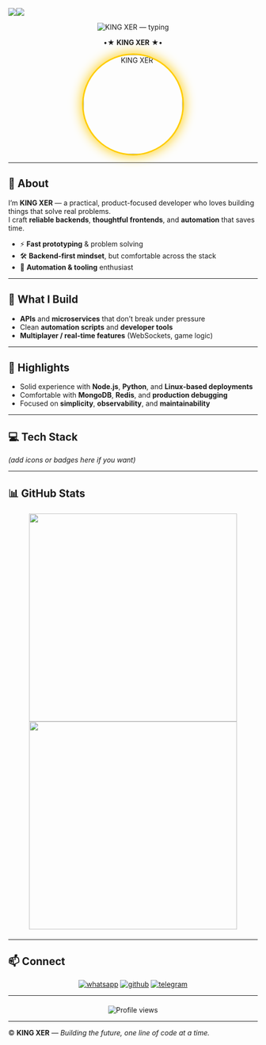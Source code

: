 <a><img src='https://i.imgur.com/LyHic3i.gif'/></a><a><img src='https://i.imgur.com/LyHic3i.gif'/></a>

<p align="center">
  <img src="https://readme-typing-svg.demolab.com?font=EB+Garamond&weight=800&size=28&duration=4000&pause=1000&random=false&width=500&lines=+•★⃝KING+XER★⃝•;TECH+ENTHUSIAST;FULL-STACK+DEVELOPER;PASSIONATE+CREATOR" alt="KING XER — typing" />
</p>

<p align="center">•★ <b>KING XER</b> ★•</p>

<div align="center">
  <img src="https://cdn.kordai.biz.id/serve/f2YaUEhETXP4.jpg" width="200" style="border-radius:50%;border:3px solid #ffcc00;box-shadow:0 0 25px #ffcc00;" alt="KING XER" />
</div>

---

## 🚀 **About**

I’m **KING XER** — a practical, product-focused developer who loves building things that solve real problems.  
I craft **reliable backends**, **thoughtful frontends**, and **automation** that saves time.

- ⚡ **Fast prototyping** & problem solving  
- 🛠 **Backend-first mindset**, but comfortable across the stack  
- 🔁 **Automation & tooling** enthusiast  

---

## 🔨 **What I Build**

- **APIs** and **microservices** that don’t break under pressure  
- Clean **automation scripts** and **developer tools**  
- **Multiplayer / real-time features** (WebSockets, game logic)  

---

## 🌟 **Highlights**

- Solid experience with **Node.js**, **Python**, and **Linux-based deployments**  
- Comfortable with **MongoDB**, **Redis**, and **production debugging**  
- Focused on **simplicity**, **observability**, and **maintainability**  

---

## 💻 **Tech Stack**

*(add icons or badges here if you want)*  

---

## 📊 **GitHub Stats**

<div align="center" style="margin:20px 0;">
  <img src="https://github-readme-stats.vercel.app/api?username=KING-DAVIDX&show_icons=true&theme=tokyonight&hide_border=true" width="420" />
  <img src="https://github-readme-stats.vercel.app/api/top-langs/?username=KING-DAVIDX&layout=compact&theme=tokyonight&hide_border=true" width="420" />
</div>

---

## 📫 **Connect**

<div align="center">
  <a href="https://wa.me/message/R262WTTCTZA5D1"><img src="https://img.shields.io/badge/WhatsApp-25D366?style=for-the-badge&logo=whatsapp&logoColor=white" alt="whatsapp"/></a>
  <a href="https://github.com/KING-DAVIDX"><img src="https://img.shields.io/badge/GitHub-100000?style=for-the-badge&logo=github&logoColor=white" alt="github"/></a>
  <a href="https://t.me/KING_XER"><img src="https://img.shields.io/badge/Telegram-2CA5E0?style=for-the-badge&logo=telegram&logoColor=white" alt="telegram"/></a>
</div>

---

<div align="center" style="margin-top:20px;">
  <img src="https://komarev.com/ghpvc/?username=KING-DAVIDX&label=PROFILE+VIEWS&color=ffcc00&style=flat-square" alt="Profile views" />
</div>

---

© **KING XER** — *Building the future, one line of code at a time.*
